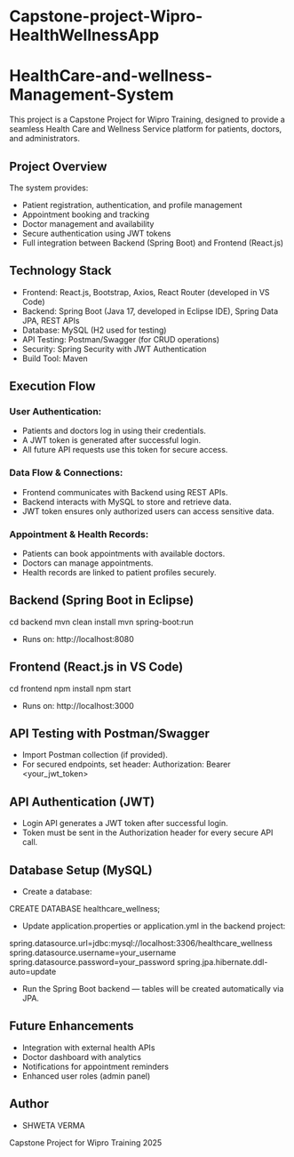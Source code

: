 # Capstone-project-Wipro-HealthWellnessApp
# HealthCare-and-wellness-Management-System


This project is a Capstone Project for Wipro Training, designed to provide a seamless Health Care and Wellness Service platform for patients, doctors, and administrators.

## Project Overview

The system provides:

* Patient registration, authentication, and profile management
* Appointment booking and tracking
* Doctor management and availability
* Secure authentication using JWT tokens
* Full integration between Backend (Spring Boot) and Frontend (React.js)

## Technology Stack

* Frontend: React.js, Bootstrap, Axios, React Router (developed in VS Code)
* Backend: Spring Boot (Java 17, developed in Eclipse IDE), Spring Data JPA, REST APIs
* Database: MySQL (H2 used for testing)
* API Testing: Postman/Swagger (for CRUD operations)
* Security: Spring Security with JWT Authentication
* Build Tool: Maven


## Execution Flow
### User Authentication:

* Patients and doctors log in using their credentials.
* A JWT token is generated after successful login.
* All future API requests use this token for secure access.

### Data Flow & Connections:

* Frontend communicates with Backend using REST APIs.
* Backend interacts with MySQL to store and retrieve data.
* JWT token ensures only authorized users can access sensitive data.

### Appointment & Health Records:

* Patients can book appointments with available doctors.
* Doctors can manage appointments.
* Health records are linked to patient profiles securely.

 ## Backend (Spring Boot in Eclipse)

cd backend
mvn clean install
mvn spring-boot:run

* Runs on: http://localhost:8080

 ## Frontend (React.js in VS Code)

cd frontend
npm install
npm start

 * Runs on: http://localhost:3000 

  ## API Testing with Postman/Swagger
* Import Postman collection (if provided).
* For secured endpoints, set header:
Authorization: Bearer <your_jwt_token>

## API Authentication (JWT)

* Login API generates a JWT token after successful login.
* Token must be sent in the Authorization header for every secure API call.

## Database Setup (MySQL)
* Create a database:


CREATE DATABASE healthcare_wellness;

* Update application.properties or application.yml in the backend project:

spring.datasource.url=jdbc:mysql://localhost:3306/healthcare_wellness
spring.datasource.username=your_username
spring.datasource.password=your_password
spring.jpa.hibernate.ddl-auto=update


* Run the Spring Boot backend — tables will be created automatically via JPA.

## Future Enhancements

* Integration with external health APIs
* Doctor dashboard with analytics
* Notifications for appointment reminders
* Enhanced user roles (admin panel)

## Author
* SHWETA VERMA
  
Capstone Project for Wipro Training 2025
